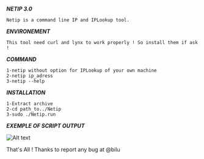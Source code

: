 ***NETIP 3.0***

	Netip is a command line IP and IPLookup tool.

***ENVIRONEMENT***
	
	This tool need curl and lynx to work properly ! So install them if ask !

***COMMAND***

	1-netip without option for IPLookup of your own machine
	2-netip ip_adress
	3-netip --help

***INSTALLATION***
	
	1-Extract archive
	2-cd path_to../Netip	
	3-sudo ./Netip.run
	
***EXEMPLE OF SCRIPT OUTPUT***

![Alt text](https://user-images.githubusercontent.com/35330562/34823419-9320c19e-f6ca-11e7-9444-38f1f7e89af7.jpg)

That's All !
Thanks to report any bug at @bilu
